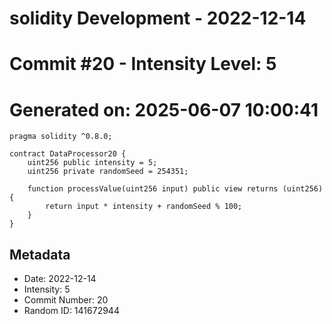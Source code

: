 ﻿# solidity Development - 2022-12-14
# Commit #20 - Intensity Level: 5
# Generated on: 2025-06-07 10:00:41
```solidity
pragma solidity ^0.8.0;

contract DataProcessor20 {
    uint256 public intensity = 5;
    uint256 private randomSeed = 254351;

    function processValue(uint256 input) public view returns (uint256) {
        return input * intensity + randomSeed % 100;
    }
}
```
## Metadata
- Date: 2022-12-14
- Intensity: 5
- Commit Number: 20
- Random ID: 141672944
